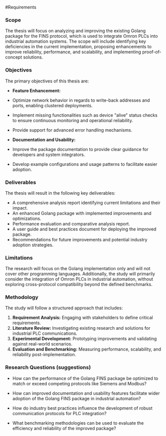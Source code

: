 #Requirements
### Scope

The thesis will focus on analyzing and improving the existing Golang package for the FINS protocol, which is used to integrate Omron PLCs into industrial automation systems. The scope will include identifying key deficiencies in the current implementation, proposing enhancements to improve reliability, performance, and scalability, and implementing proof-of-concept solutions.

### Objectives

The primary objectives of this thesis are:

- **Feature Enhancement:**

- Optimize network behavior in regards to write-back addresses and ports, enabling clustered deployments.
- Implement missing functionalities such as device "alive" status checks to ensure continuous monitoring and operational reliability.
- Provide support for advanced error handling mechanisms.

- **Documentation and Usability:**
- Improve the package documentation to provide clear guidance for developers and system integrators.
- Develop example configurations and usage patterns to facilitate easier adoption.

### Deliverables

The thesis will result in the following key deliverables:

- A comprehensive analysis report identifying current limitations and their impact.
- An enhanced Golang package with implemented improvements and optimizations.
- Performance evaluation and comparative analysis report.
- A user guide and best practices document for deploying the improved package.
- Recommendations for future improvements and potential industry adoption strategies.


### Limitations

The research will focus on the Golang implementation only and will not cover other programming languages. Additionally, the study will primarily consider the integration of Omron PLCs in industrial automation, without exploring cross-protocol compatibility beyond the defined benchmarks.

### Methodology

The study will follow a structured approach that includes:

1. **Requirement Analysis:** Engaging with stakeholders to define critical requirements.
2. **Literature Review:** Investigating existing research and solutions for industrial PLC communications.
3. **Experimental Development:** Prototyping improvements and validating against real-world scenarios.
4. **Evaluation and Benchmarking:** Measuring performance, scalability, and reliability post-implementation.

### Research Questions (suggestions)

- How can the performance of the Golang FINS package be optimized to match or exceed competing protocols like Siemens and Modbus?

- How can improved documentation and usability features facilitate wider adoption of the Golang FINS package in industrial automation?

- How do industry best practices influence the development of robust communication protocols for PLC integration?

- What benchmarking methodologies can be used to evaluate the efficiency and reliability of the improved package?

